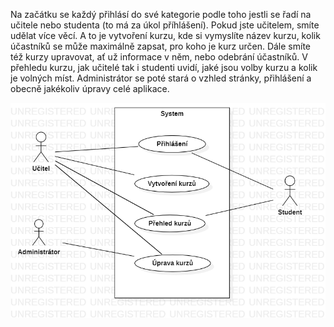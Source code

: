 Na začátku se každý přihlásí do své kategorie podle toho jestli se řadí na učitele nebo studenta (to má za úkol příhlášení). Pokud jste učitelem, smíte udělat více věcí. A to je vytvoření kurzu, kde si vymyslíte název kurzu, kolik účastníků se může maximálně zapsat, pro koho je kurz určen. Dále smíte též kurzy upravovat, ať už informace v něm, nebo odebrání účastníků. V přehledu kurzu, jak učitelé tak i studenti uvidí, jaké jsou volby kurzu a kolik je volných míst. Administrátor se poté stará o vzhled stránky, přihlášení a obecně jakékoliv úpravy celé aplikace.

 
	
![Use-case diagram](use-case.png)

